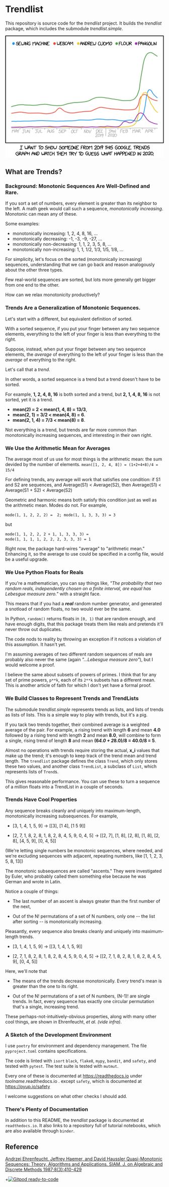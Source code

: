 # Trendlist

This repository is source code for the *trendlist* project.
It builds the *trendlist* package, which includes the submodule *trendlist.simple*.

![Trends](2020_google_trends.png) <!--- https://imgs.xkcd.com/comics/2020_google_trends.png --->


## What are Trends?

### Background: Monotonic Sequences Are Well-Defined and Rare.

If you sort a set of numbers, every element is greater than its neighbor to the left.
A math geek would call such a sequence, *monotonically increasing*.
Monotonic can mean any of these.

Some examples:

* monotonically increasing: 1, 2, 4, 8, 16, ...
* monotonically decreasing: -1, -3, -9, -27, ...
* monotonically non-decreasing: 1, 1, 2, 3, 5, 8, ...
* monotonically non-increasing: 1, 1, 1/2, 1/3, 1/5, 1/8, ...

For simplicity, let's focus on the sorted (monotonically increasing) sequences, understanding that we can go back and reason analogously about the other three types.

Few real-world sequences are sorted, but lots more generally get bigger from one end to the other.

How can we relax monotonicity productively?

### Trends Are a Generalization of Monotonic Sequences.

Let's start with a different, but equivalent definition of sorted.

With a sorted sequence, if you put your finger between any two sequence elements, everything to the left of your finger is less than everything to the right.

Suppose, instead, when put your finger between any two sequence elements,
the *average* of everything to the left of your finger is less than the *average* of everything to the right.

Let's call that a *trend*.

In other words, a sorted sequence is a trend
but a trend doesn't have to be sorted.

For example, **1, 2, 4, 8, 16** is both sorted and a trend,
but **2, 1, 4, 8, 16** is not sorted, yet it is a trend.
* **mean(2) = 2 < mean(1, 4, 8) = 13/3**,
* **mean(2, 1) = 3/2 < mean(4, 8) = 6**.
* **mean(2, 1, 4) = 7/3 < mean(8) = 8**.

Not everything is a trend, but trends are far more common than monotonically increasing sequences,
and interesting in their own right.

### We Use the Arithmetic Mean for Averages

The average most of us use for most things is the arithmetic mean: the sum devided by the number of elements.
`mean([1, 2, 4, 8]) = (1+2+4+8)/4 = 15/4`

For defining trends, any average will work that satisfies one condition:
if S1 and S2 are sequences, and Average(S1) < Average(S2), then
Average(S1) < Average(S1 + S2) < Average(S2)

Geometric and harmonic means both satisfy this condition just as well as the arithmetic mean.  Modes do not. For example,

	mode(1, 1, 2, 2, 2) =  2; mode(1, 1, 3, 3, 3) = 3

but

	mode(1, 1, 2, 2, 2 + 1, 1, 3, 3, 3) =
	mode(1, 1, 1, 1, 2, 2, 2, 3, 3, 3) = 1

Right now, the package hard-wires "average" to "arithmetic mean."
Enhancing it, so the average to use could be specified in a config file, would be a useful upgrade.

### We Use Python Floats for Reals

If you're a mathematician, you can say things like, *"The probability that two random reals, independently chosen on a finite interval, are equal has Lebesgue measure zero."*
with a straight face.

This means that if you had a ***real*** random number generator, and generated a snotload of random floats, no two would ever be the same.

In Python, `random()` returns floats in `[0, 1)` that are random enough, and have enough digits,
that this package treats them like reals and pretends it'll never throw out duplicates.

The code nods to reality by throwing an exception if it notices a violation of this assumption.
It hasn't yet.

I'm assuming averages of two different random sequences of reals
are probably also never the same (again *"...Lebesgue measure zero"*),
but I would welcome a proof.

I believe the same about subsets of powers of primes.  I think that for any set of prime powers, `p**k`, each of its `2**k` subsets has a different mean.
This is another article of faith for which I don't yet have a formal proof.

### We Build Classes to Represent Trends and TrendLists

The submodule *trendlist.simple* represents trends as lists, and lists of trends as lists of lists.
This is a simple way to play with trends, but it's a pig.


If you tack two trends together, their combined average is a weighted average of the pair.
For example,
a rising trend with length **6** and mean **4.0**
followed by
a rising trend with length **2** and mean **8.0**,
will combine to form a single, rising trend of length **8**
and mean **(6*4.0 + 2*8.0)/8 = 40.0/8 = 5**.

Almost no operations with trends require storing
the actual, **x_i** values that make up the trend;
it's enough to keep track of the trend mean and trend length.
The `trendlist` package defines the class `Trend`, which only stores these two values,
and another class `TrendList`, a subclass of `List`, which represents lists of `Trend`s.

This gives reasonable performance. You can use these to turn a sequence of a million floats into a TrendList in a couple of seconds.

### Trends Have Cool Properties

Any sequence breaks cleanly and uniquely into maximum-length, monotonically increasing subsequences. For example,

* [3, 1, 4, 1, 5, 9]  -> [[3], [1 4], [1 5 9]]

* [2, 7, 1, 8, 2, 8, 1, 8, 2, 8, 4, 5, 9, 0, 4, 5] -> [[2, 7], [1, 8], [2, 8], [1, 8], [2, 8], [4, 5, 9], [0, 4, 5]]

(We're letting single numbers be monotonic sequences, where needed, and we're excluding sequences with adjacent, repeating numbers, like [1, 1, 2, 3, 5, 8, 13])

The monotonic subsequences are called "ascents." They were investigated by Euler, who probably called them something else because he was German and wrote in Latin.

Notice a couple of things:

* The last number of an ascent is always greater than the first number of the next,

* Out of the N! permutations of a set of N numbers, only one -- the list after sorting -- is monotonically increasing.

Pleasantly, every sequence also breaks cleanly and uniquely into maximum-length trends.

* [3, 1, 4, 1, 5, 9]  -> [[3, 1, 4, 1, 5, 9]]

* [2, 7, 1, 8, 2, 8, 1, 8, 2, 8, 4, 5, 9, 0, 4, 5] -> [[2, 7, 1, 8, 2, 8, 1, 8, 2, 8, 4, 5, 9], [0, 4, 5]]

Here, we'll note that

- The means of the trends decrease monotonically. Every trend's mean is greater than the one to its right.

- Out of the N! permutations of a set of N numbers, (N-1)! are single trends.
In fact, every sequence has exactly one circular permutation that's a single, increasing trend.

These perhaps-not-intuitively-obvious properties, along with many other cool things,
are shown in Ehrenfeucht, *et al. (vide infra)*.

### A Sketch of the Development Environment

I use `poetry` for environment and dependency management.
The file `pyproject.toml` contains specifications.

The code is linted with `isort` `black`, `flake8`, `mypy`, `bandit`, and `safety`, and tested with `pytest`.
The test suite is tested with `mutmut`.

Every one of these is documented at <https://readthedocs.io> under *toolname*.readthedocs.io .
except `safety`, which is documented at <https://pyup.io/safety>

I welcome suggestions on what other checks I should add.


### There's Plenty of Documentation

In addition to this README, the *trendlist* package is documented at `readthedocs.io`.
It also links to a repository full of tutorial notebooks, which are also available through `binder`.


## Reference
[Andrzej Ehrenfeucht, Jeffrey Haemer, and David Haussler Quasi-Monotonic Sequences: Theory, Algorithms and Applications. SIAM. J. on Algebraic and Discrete Methods 1987;8(3):410-429](https://scholar.colorado.edu/downloads/8049g581k)

+[![Gitpod ready-to-code](https://img.shields.io/badge/Gitpod-ready--to--code-908a85?logo=gitpod)](https://gitpod.io/#https://github.com/jsh/trendlist)
